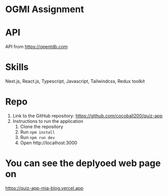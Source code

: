 # OGMI Assignment
# API

API from https://opentdb.com

# Skills

Next.js, React.js, Typescript, Javascript, Tailwindcss, Redux toolkit

# Repo

1. Link to the GitHub repository: https://github.com/cocoball200/quiz-app
2. Instructions to run the application
   1. Clone the repository
   2. Run `npm install`
   3. Run `npm run dev`
   4. Open http://localhost:3000

# You can see the deplyoed web page on 
https://quiz-app-mia-blog.vercel.app
